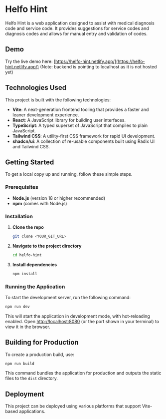 
# Helfo Hint

Helfo Hint is a web application designed to assist with medical diagnosis code and service code. It provides suggestions for service codes and diagnosis codes and allows for manual entry and validation of codes.

## Demo

Try the live demo here: [https://helfo-hint.netlify.app/](https://helfo-hint.netlify.app/) (Note: backend is pointing to localhost as it is not hosted yet)

## Technologies Used

This project is built with the following technologies:

- **Vite**: A next-generation frontend tooling that provides a faster and leaner development experience.
- **React**: A JavaScript library for building user interfaces.
- **TypeScript**: A typed superset of JavaScript that compiles to plain JavaScript.
- **Tailwind CSS**: A utility-first CSS framework for rapid UI development.
- **shadcn/ui**: A collection of re-usable components built using Radix UI and Tailwind CSS.

## Getting Started

To get a local copy up and running, follow these simple steps.

### Prerequisites

- **Node.js** (version 18 or higher recommended)
- **npm** (comes with Node.js)

### Installation

1.  **Clone the repo**
    ```sh
    git clone <YOUR_GIT_URL>
    ```
2.  **Navigate to the project directory**
    ```sh
    cd helfo-hint
    ```
3.  **Install dependencies**
    ```sh
    npm install
    ```

### Running the Application

To start the development server, run the following command:

```sh
npm run dev
```

This will start the application in development mode, with hot-reloading enabled. Open [http://localhost:8080](http://localhost:8080) (or the port shown in your terminal) to view it in the browser.

## Building for Production

To create a production build, use:

```sh
npm run build
```

This command bundles the application for production and outputs the static files to the `dist` directory.

## Deployment

This project can be deployed using various platforms that support Vite-based applications.
